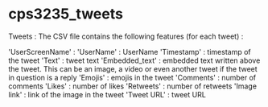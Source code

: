 # cps3235_tweets
Tweets :
The CSV file contains the following features (for each tweet) :

'UserScreenName' :
'UserName' : UserName
'Timestamp' : timestamp of the tweet
'Text' : tweet text
'Embedded_text' : embedded text written above the tweet. This can be an image, a video or even another tweet if the tweet in question is a reply
'Emojis' : emojis in the tweet
'Comments' : number of comments
'Likes' : number of likes
'Retweets' : number of retweets
'Image link' : link of the image in the tweet
'Tweet URL' : tweet URL
